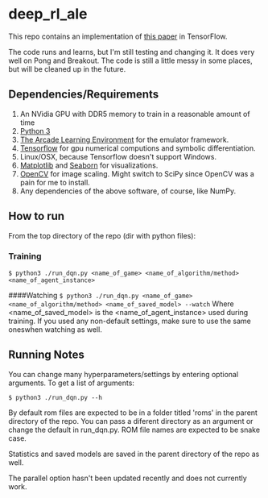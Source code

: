 # deep_rl_ale
This repo contains an implementation of [this paper](http://home.uchicago.edu/~arij/journalclub/papers/2015_Mnih_et_al.pdf) in TensorFlow.  

The code runs and learns, but I'm still testing and changing it.  It does very well on Pong and Breakout.  The code is still a little messy in some places, but will be cleaned up in the future.

## Dependencies/Requirements

1. An NVidia GPU with DDR5 memory to train in a reasonable amount of time
2. [Python 3](https://www.python.org/)
3. [The Arcade Learning Environment](https://github.com/mgbellemare/Arcade-Learning-Environment) for the emulator framework.
4. [Tensorflow](https://www.tensorflow.org/) for gpu numerical computions and symbolic differentiation.
5. Linux/OSX, because Tensorflow doesn't support Windows.
6. [Matplotlib](http://matplotlib.org/) and [Seaborn](https://stanford.edu/~mwaskom/software/seaborn/) for visualizations.
7. [OpenCV](http://opencv.org/) for image scaling.  Might switch to SciPy since OpenCV was a pain for me to install.
8. Any dependencies of the above software, of course, like NumPy.

## How to run

From the top directory of the repo (dir with python files):
### Training
`$ python3 ./run_dqn.py <name_of_game> <name_of_algorithm/method> <name_of_agent_instance>`

####Watching
`$ python3 ./run_dqn.py <name_of_game> <name_of_algorithm/method> <name_of_saved_model> --watch`
Where \<name_of_saved_model\> is the \<name_of_agent_instance\> used during training.  If you used any non-default settings, make sure to use the same oneswhen watching as well.

## Running Notes

You can change many hyperparameters/settings by entering optional arguments.
To get a list of arguments:

`$ python3 ./run_dqn.py --h`

By default rom files are expected to be in a folder titled 'roms' in the parent directory of the repo.  You can pass a diferent directory as an argument or change the default in run_dqn.py.  ROM file names are expected to be snake case.

Statistics and saved models are saved in the parent directory of the repo as well.

The parallel option hasn't been updated recently and does not currently work.

